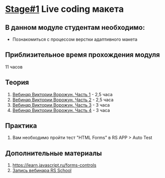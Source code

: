 # [Stage#1](../../) Live coding макета
## В данном модуле студентам необходимо: 
- Познакомиться c процессом верстки адаптивного макета

## Приблизительное время прохождения модуля
11 часов

## Теория 
1. [Вебинар Виктории Ворожун. Часть 1](https://www.youtube.com/watch?v=ZAde-IJAHzo&feature=youtu.be) - 2,5 часа
2. [Вебинар Виктории Ворожун. Часть 2](https://www.youtube.com/watch?v=BJENQIX2e2o&feature=youtu.be) - 2,5 часа
3. [Вебинар Виктории Ворожун. Часть 3](https://www.youtube.com/watch?v=fooyYgIuZe8&feature=youtu.be) - 3 часа
4. [Вебинар Виктории Ворожун. Часть 4](https://www.youtube.com/watch?v=Qk2UGlFNKPE) - 3 часа


## Практика 
1. Вам необходимо пройти тест "HTML Forms" в RS APP > Auto Test

## Дополнительные материалы
1. https://learn.javascript.ru/forms-controls
2. [Запись вебинара RS School](https://www.youtube.com/watch?v=PhRVJC0kBGE)
